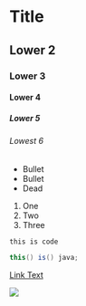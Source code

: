 # Title
## Lower 2
### Lower 3
#### Lower 4
##### Lower 5
###### Lowest 6

* Bullet
* Bullet
* Dead

1. One
2. Two
3. Three

``` 
this is code
```

``` java
this() is() java;
```

[Link Text](http://google.com/)

![](https://www.google.com/images/branding/googlelogo/1x/googlelogo_color_272x92dp.png)
